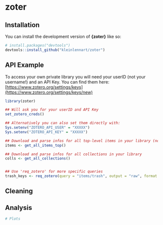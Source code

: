 
<!-- README.md is generated from README.Rmd. Please edit that file -->

# zoter

<!-- badges: start -->
<!-- badges: end -->

## Installation

You can install the development version of **{zoter}** like so:

``` r
# install.packages("devtools")
devtools::install_github("kleinlennart/zoter")
```

## API Example

To access your own private library you will need your userID (not your
username!) and an API Key. You can find them here:
[https://www.zotero.org/settings/keys](https://www.zotero.org/settings/keys/new)

``` r
library(zoter)

## Will ask you for your userID and API Key
set_zotero_creds()

## Alternatively you can also set them directly with:
Sys.setenv("ZOTERO_API_USER" = "XXXXX")
Sys.setenv("ZOTERO_API_KEY" = "XXXXX")

## Download and parse infos for all top-level items in your library (not notes or attachments)
items <- get_all_items_top()

## Download and parse infos for all collections in your library
colls <- get_all_collections()


## Use 'req_zotero' for more specific queries
trash_keys <- req_zotero(query = "items/trash", output = "raw", format = "keys")
```

## Cleaning

## Analysis

``` r
# Plots
```

